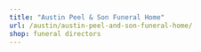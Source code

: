 ```yaml
---
title: "Austin Peel & Son Funeral Home"
url: /austin/austin-peel-and-son-funeral-home/
shop: funeral directors
---
```


